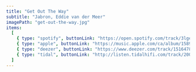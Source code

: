 ```yaml
---
title: "Get Out The Way"
subtitle: "Jabron, Eddie van der Meer"
imagePath: "get-out-the-way.jpg"
items:
  [
    { type: "spotify", buttonLink: "https://open.spotify.com/track/3lgeOdl7NEUNYVrsdAPfny" },
    { type: "apple", buttonLink: "https://music.apple.com/ca/album/1589393833?i=1589393834" },
    { type: "deezer", buttonLink: "https://www.deezer.com/track/1516478312" },
    { type: "tidal", buttonLink: "http://listen.tidalhifi.com/track/200601739" },
  ]
---
```

